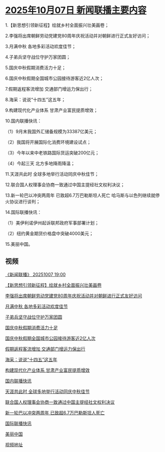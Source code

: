 # [2025年10月07日 新闻联播主要内容](https://tv.cctv.com/lm/xwlb/day/20251007.shtml)

1.【新思想引领新征程】绘就乡村全面振兴壮美画卷；

2.李强将出席朝鲜劳动党建党80周年庆祝活动并对朝鲜进行正式友好访问；

3.月满中秋 各地多彩活动欢度佳节；

4.子弟兵坚守战位守护万家团圆；

5.国庆中秋假期消费活力十足；

6.国庆中秋假期全国城市公园接待游客近2亿人次；

7.假期返程客流增加 交通部门增运力保出行；

8.海采：说说“十四五”这五年；

9.构建现代化产业体系 甘肃产业富民提质增效；

10.国内联播快讯：

（1）9月末我国外汇储备规模为33387亿美元；

（2）我国将开展国际化消费环境建设试点；

（3）今年以来中老铁路国际货运突破200亿元；

（4）今起三天 北方多地降雨降温；

11.天涯共此时 全球多地举行活动同庆中秋佳节；

12.联合国人权理事会协商一致通过中国主提经社文权利决议；

13.新一轮巴以冲突两周年 已致超6.7万巴勒斯坦人死亡 哈马斯与以色列继续就停火协议进行谈判；

14.国际联播快讯：

（1）美伊利诺伊州起诉联邦政府军事部署计划；

（2）纽约黄金期货价格盘中突破4000美元；

15.美丽中国。

## 视频

[《新闻联播》 20251007 19:00](https://tv.cctv.com/2025/10/07/VIDEBTK0EYvi82WGFyy9Wpt3251007.shtml)

[【新思想引领新征程】绘就乡村全面振兴壮美画卷](https://tv.cctv.com/2025/10/07/VIDEFnLf48xno3LfDqKrzgxZ251007.shtml)

[李强将出席朝鲜劳动党建党80周年庆祝活动并对朝鲜进行正式友好访问](https://tv.cctv.com/2025/10/07/VIDEpP7HBnKUQhM5kdTRMhWR251007.shtml)

[月满中秋 各地多彩活动欢度佳节](https://tv.cctv.com/2025/10/07/VIDE1les9q3JRvXjcAPQGiNX251007.shtml)

[子弟兵坚守战位守护万家团圆](https://tv.cctv.com/2025/10/07/VIDEDZfj0LOtyYHhlteLPEK2251007.shtml)

[国庆中秋假期消费活力十足](https://tv.cctv.com/2025/10/07/VIDEmK994qSO9tr2lszlQGlQ251007.shtml)

[国庆中秋假期全国城市公园接待游客近2亿人次](https://tv.cctv.com/2025/10/07/VIDEQbaJKQ5qceYLXyZs2Dzw251007.shtml)

[假期返程客流增加 交通部门增运力保出行](https://tv.cctv.com/2025/10/07/VIDEATYbQV45Bk3WEb3lSngL251007.shtml)

[海采：说说“十四五”这五年](https://tv.cctv.com/2025/10/07/VIDEyRe0zUjs50WYDYI8Xoga251007.shtml)

[构建现代化产业体系 甘肃产业富民提质增效](https://tv.cctv.com/2025/10/07/VIDEboNBeFLvHTtwryV0V70G251007.shtml)

[国内联播快讯](https://tv.cctv.com/2025/10/07/VIDEWtWOaVMWKSsIeGMibhWR251007.shtml)

[天涯共此时 全球多地举行活动同庆中秋佳节](https://tv.cctv.com/2025/10/07/VIDE5vzL9cQWWJPe1ljthTFG251007.shtml)

[联合国人权理事会协商一致通过中国主提经社文权利决议](https://tv.cctv.com/2025/10/07/VIDEW92KQUyVPhOYiYgrrq3W251007.shtml)

[新一轮巴以冲突两周年 已致超6.7万巴勒斯坦人死亡](https://tv.cctv.com/2025/10/07/VIDEM10Xz8bjQhiMZhnUPeLn251007.shtml)

[国际联播快讯](https://tv.cctv.com/2025/10/07/VIDE7u2FN6gULIDgwvPZ4qFU251007.shtml)

[美丽中国](https://tv.cctv.com/2025/10/07/VIDExbJqdnIRqaCfoeTGjegr251007.shtml)

[视频地址](https://tv.cctv.com/lm/xwlb/day/20251007.shtml) 


